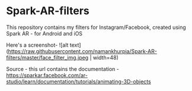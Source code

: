# Spark-AR-filters
This repository contains my filters for Instagram/Facebook, created using Spark AR - for Android and iOS

Here's a screenshot-
![alt text](https://raw.githubusercontent.com/namankhurpia/Spark-AR-filters/master/face_filter_img.jpeg  | width=48)



Source - this url contains the documentation - 
https://sparkar.facebook.com/ar-studio/learn/documentation/tutorials/animating-3D-objects
